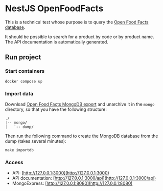 # NestJS OpenFoodFacts

This is a technical test whose purpose is to query the [Open Food Facts database](https://fr.openfoodfacts.org/data).

It should be possible to search for a product by code or by product name. The API documentation is automatically generated.

## Run project

### Start containers

```shell
docker compose up
```

### Import data

Download [Open Food Facts MongoDB export](https://fr.openfoodfacts.org/data) and unarchive it in the `mongo` directory, so that you have the following structure:

```
./           
|-- mongo/
|   `-- dump/
```

Then run the following command to create the MongoDB database from the dump (takes several minutes):

```shell
make importdb
```

### Access

- API: [http://127.0.0.1:3000](http://127.0.0.1:3000)
- API documentation: [http://127.0.0.1:3000/api](http://127.0.0.1:3000/api)
- MongoExpress: [http://127.0.0.1:8080](http://127.0.0.1:8080)
